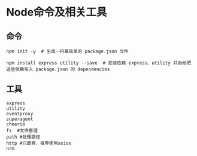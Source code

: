 # Node命令及相关工具

## 命令



```shell
npm init -y  # 生成一份最简单的 package.json 文件

npm install express utility --save  # 安装依赖 express、utility 并自动把这些依赖写入 package.json 的 dependencies
```





## 工具

```shell
express
utility
eventproxy
superagent
cheerio
fs  #文件管理
path #处理路径
http #已废弃，推荐使用axios
nrm 
```